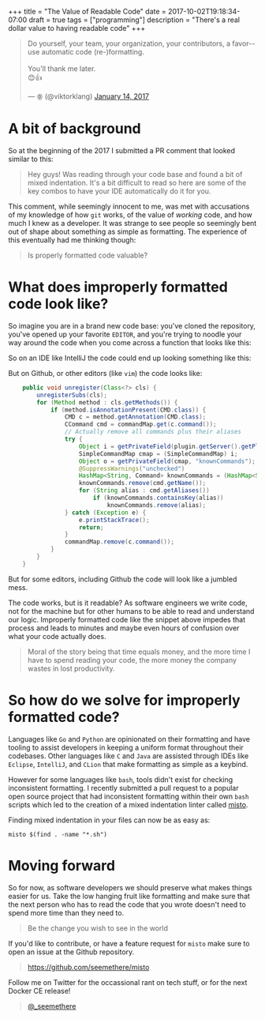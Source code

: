 +++
title = "The Value of Readable Code"
date = 2017-10-02T19:18:34-07:00
draft = true
tags = ["programming"]
description = "There's a real dollar value to having readable code"
+++

<blockquote class="twitter-tweet" data-lang="en"><p lang="en" dir="ltr">Do yourself, your team, your organization, your contributors, a favor--use automatic code (re-)formatting.<br><br>You&#39;ll thank me later.<br>😊👍</p>&mdash; ꙮ (@viktorklang) <a href="https://twitter.com/viktorklang/status/820175125534412800?ref_src=twsrc%5Etfw">January 14, 2017</a></blockquote>
<script async src="//platform.twitter.com/widgets.js" charset="utf-8"></script>

# A bit of background

So at the beginning of the 2017 I submitted a PR comment that looked similar to this:

> Hey guys! Was reading through your code base and found a bit of mixed indentation.
> It's a bit difficult to read so here are some of the key combos to have your IDE
> automatically do it for you.

This comment, while seemingly innocent to me, was met with accusations of my knowledge
of how `git` works, of the value of *working* code, and how much I knew as a developer.
It was strange to see people so seemingly bent out of shape about something as simple
as formatting. The experience of this eventually had me thinking though:

> Is properly formatted code valuable?

# What does improperly formatted code look like?

So imagine you are in a brand new code base: you've cloned the repository, you've opened
up your favorite `EDITOR`, and you're trying to noodle your way around the code when you
come across a function that looks like this:

So on an IDE like IntelliJ the code could end up looking something like this:

<!--TODO: insert photo of intellij with above code-->

But on Github, or other editors (like `vim`) the code looks like:
```java
    public void unregister(Class<?> cls) {
        unregisterSubs(cls);
        for (Method method : cls.getMethods()) {
            if (method.isAnnotationPresent(CMD.class)) {
				CMD c = method.getAnnotation(CMD.class);
				CCommand cmd = commandMap.get(c.command());
				// Actually remove all commands plus their aliases
				try {
					Object i = getPrivateField(plugin.getServer().getPluginManager(), "commandMap");
                    SimpleCommandMap cmap = (SimpleCommandMap) i;
                    Object o = getPrivateField(cmap, "knownCommands");
                    @SuppressWarnings("unchecked")
                    HashMap<String, Command> knownCommands = (HashMap<String, Command>) o;
                    knownCommands.remove(cmd.getName());
                    for (String alias : cmd.getAliases())
                        if (knownCommands.containsKey(alias))
                        	knownCommands.remove(alias);
				} catch (Exception e) {
					e.printStackTrace();
					return;
				}
                commandMap.remove(c.command());
            }
        }
    }
```

But for some editors, including Github the code will look like a jumbled mess.

The code works, but is it readable? As software engineers we write code, not for
the machine but for other humans to be able to read and understand our logic.
Improperly formatted code like the snippet above impedes that process and leads
to minutes and maybe even hours of confusion over what your code actually does.

> Moral of the story being that time equals money, and the more time I have to
> spend reading your code, the more money the company wastes in lost productivity.

# So how do we solve for improperly formatted code?

Languages like `Go` and `Python` are opinionated on their formatting and have
tooling to assist developers in keeping a uniform format throughout their codebases.
Other languages like `C` and `Java` are assisted through IDEs like `Eclipse`,
`IntelliJ`, and `CLion` that make formatting as simple as a keybind.

However for some languages like `bash`, tools didn't exist for checking inconsistent
formatting. I recently submitted a pull request to a popular open source project that
had inconsistent formatting within their own `bash` scripts which led to the creation
of a mixed indentation linter called [misto](https://github.com/seemethere/misto).

Finding mixed indentation in your files can now be as easy as:

```shell
misto $(find . -name "*.sh")
```

# Moving forward

So for now, as software developers we should preserve what makes things easier for us.
Take the low hanging fruit like formatting and make sure that the next person who has
to read the code that you wrote doesn't need to spend more time than they need to.

> Be the change you wish to see in the world

If you'd like to contribute, or have a feature request for `misto` make sure to open
an issue at the Github repository.

> https://github.com/seemethere/misto

Follow me on Twitter for the occassional rant on tech stuff, or for the next Docker CE release!

> [@\_seemethere](https://twitter.com/\_seemethere)
